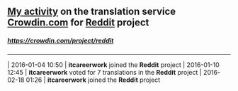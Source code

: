 ## [My activity](https://crowdin.com/profile/itcareerwork/activity "My profile") on the translation service [Crowdin.com](https://crowdin.com "crowdin.com") for [Reddit](https://crowdin.com/project/reddit "Reddit Crowdin") project
##### <https://crowdin.com/project/reddit>
***
| 2016-01-04 10:50 | **itcareerwork** joined the **Reddit** project
| 2016-01-10 12:45 | **itcareerwork** voted for 7 translations in the **Reddit** project
| 2016-02-18 01:26 | **itcareerwork** joined the **Reddit** project
